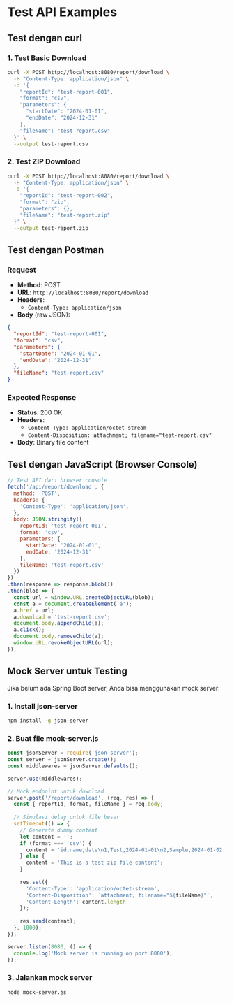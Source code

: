 # Test API Examples

## Test dengan curl

### 1. Test Basic Download
```bash
curl -X POST http://localhost:8080/report/download \
  -H "Content-Type: application/json" \
  -d '{
    "reportId": "test-report-001",
    "format": "csv",
    "parameters": {
      "startDate": "2024-01-01",
      "endDate": "2024-12-31"
    },
    "fileName": "test-report.csv"
  }' \
  --output test-report.csv
```

### 2. Test ZIP Download
```bash
curl -X POST http://localhost:8080/report/download \
  -H "Content-Type: application/json" \
  -d '{
    "reportId": "test-report-002",
    "format": "zip",
    "parameters": {},
    "fileName": "test-report.zip"
  }' \
  --output test-report.zip
```

## Test dengan Postman

### Request
- **Method**: POST
- **URL**: `http://localhost:8080/report/download`
- **Headers**:
  - `Content-Type: application/json`
- **Body** (raw JSON):
```json
{
  "reportId": "test-report-001",
  "format": "csv",
  "parameters": {
    "startDate": "2024-01-01",
    "endDate": "2024-12-31"
  },
  "fileName": "test-report.csv"
}
```

### Expected Response
- **Status**: 200 OK
- **Headers**:
  - `Content-Type: application/octet-stream`
  - `Content-Disposition: attachment; filename="test-report.csv"`
- **Body**: Binary file content

## Test dengan JavaScript (Browser Console)

```javascript
// Test API dari browser console
fetch('/api/report/download', {
  method: 'POST',
  headers: {
    'Content-Type': 'application/json',
  },
  body: JSON.stringify({
    reportId: 'test-report-001',
    format: 'csv',
    parameters: {
      startDate: '2024-01-01',
      endDate: '2024-12-31'
    },
    fileName: 'test-report.csv'
  })
})
.then(response => response.blob())
.then(blob => {
  const url = window.URL.createObjectURL(blob);
  const a = document.createElement('a');
  a.href = url;
  a.download = 'test-report.csv';
  document.body.appendChild(a);
  a.click();
  document.body.removeChild(a);
  window.URL.revokeObjectURL(url);
});
```

## Mock Server untuk Testing

Jika belum ada Spring Boot server, Anda bisa menggunakan mock server:

### 1. Install json-server
```bash
npm install -g json-server
```

### 2. Buat file mock-server.js
```javascript
const jsonServer = require('json-server');
const server = jsonServer.create();
const middlewares = jsonServer.defaults();

server.use(middlewares);

// Mock endpoint untuk download
server.post('/report/download', (req, res) => {
  const { reportId, format, fileName } = req.body;
  
  // Simulasi delay untuk file besar
  setTimeout(() => {
    // Generate dummy content
    let content = '';
    if (format === 'csv') {
      content = 'id,name,date\n1,Test,2024-01-01\n2,Sample,2024-01-02';
    } else {
      content = 'This is a test zip file content';
    }
    
    res.set({
      'Content-Type': 'application/octet-stream',
      'Content-Disposition': `attachment; filename="${fileName}"`,
      'Content-Length': content.length
    });
    
    res.send(content);
  }, 1000);
});

server.listen(8080, () => {
  console.log('Mock server is running on port 8080');
});
```

### 3. Jalankan mock server
```bash
node mock-server.js
```
